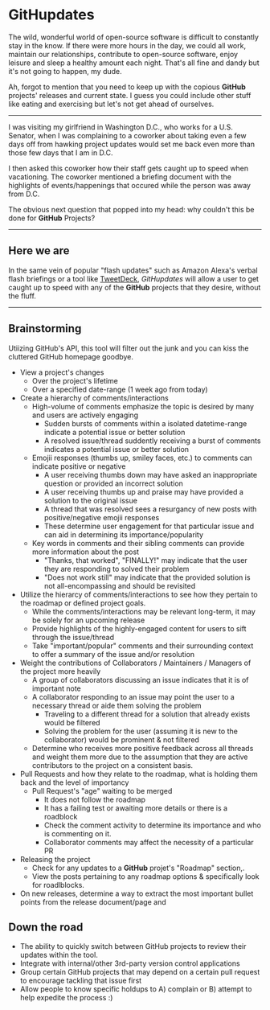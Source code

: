 # GitHupdates
The wild, wonderful world of open-source software is difficult to constantly stay in the know.  If there were more hours in the day, we could all work, maintain our relationships, contribute to open-source software, enjoy leisure and sleep a healthy amount each night.  That's all fine and dandy but it's not going to happen, my dude.

Ah, forgot to mention that you need to keep up with the copious __GitHub__ projects' releases and current state.  I guess you could include other stuff like eating and exercising but let's not get ahead of ourselves.

----

I was visiting my girlfriend in Washington D.C., who works for a U.S. Senator, when I was complaining to a coworker about taking even a few days off from hawking project updates would set me back even more than those few days that I am in D.C.

I then asked this coworker how their staff gets caught up to speed when vacationing.  The coworker mentioned a briefing document with the highlights of events/happenings that occured while the person was away from D.C.

The obvious next question that popped into my head:  why couldn't this be done for __GitHub__ Projects?

----

## Here we are

In the same vein of popular "flash updates" such as Amazon Alexa's verbal flash briefings or a tool like [TweetDeck](https://tweetdeck.twitter.com/), *GitHupdates* will allow a user to get caught up to speed with any of the __GitHub__ projects that they desire, without the fluff.

----

## Brainstorming
Utiizing GitHub's API, this tool will filter out the junk and you can kiss the cluttered GitHub homepage goodbye.

- View a project's changes
  - Over the project's lifetime
  - Over a specified date-range (1 week ago from today)
- Create a hierarchy of comments/interactions
  - High-volume of comments emphasize the topic is desired by many and users are actively engaging
    - Sudden bursts of comments within a isolated datetime-range indicate a potential issue or better solution
    - A resolved issue/thread suddently receiving a burst of comments indicates a potential issue or better solution
  - Emojii responses (thumbs up, smiley faces, etc.) to comments can indicate positive or negative
    - A user receiving thumbs down may have asked an inappropriate question or provided an incorrect solution
    - A user receiving thumbs up and praise may have provided a solution to the original issue
    - A thread that was resolved sees a resurgancy of new posts with positive/negative emojii responses
    - These determine user engagement for that particular issue and can aid in determining its importance/popularity
  - Key words in comments and their sibling comments can provide more information about the post
    - "Thanks, that worked", "FINALLY!" may indicate that the user they are responding to solved their problem
    - "Does not work still" may indicate that the provided solution is not all-encompassing and should be revisited
- Utilize the hierarcy of comments/interactions to see how they pertain to the roadmap or defined project goals.
  - While the comments/interactions may be relevant long-term, it may be solely for an upcoming release
  - Provide highlights of the highly-engaged content for users to sift through the issue/thread
  - Take "important/popular" comments and their surrounding context to offer a summary of the issue and/or resolution
- Weight the contributions of Collaborators / Maintainers / Managers of the project more heavily
  - A group of collaborators discussing an issue indicates that it is of important note
  - A collaborator responding to an issue may point the user to a necessary thread or aide them solving the problem
    - Traveling to a different thread for a solution that already exists would be filtered
    - Solving the problem for the user (assuming it is new to the collaborator) would be prominent & not filtered
  - Determine who receives more positive feedback across all threads and weight them more due to the assumption that they are active contributors to the project on a consistent basis.
- Pull Requests and how they relate to the roadmap, what is holding them back and the level of importancy
  - Pull Request's "age" waiting to be merged
    - It does not follow the roadmap
    - It has a failing test or awaiting more details or there is a roadblock
    - Check the comment activity to determine its importance and who is commenting on it.
    - Collaborator comments may affect the necessity of a particular PR
- Releasing the project
  - Check for any updates to a __GitHub__ projet's "Roadmap" section,.
  - View the posts pertaining to any roadmap options & specifically look for roadlblocks.
- On new releases, determine a way to extract the most important bullet points from the release document/page and

## Down the road
- The ability to quickly switch between GitHub projects to review their updates within the tool.
- Integrate with internal/other 3rd-party version control applications
- Group certain GitHub projects that may depend on a certain pull request to encourage tackling that issue first
- Allow people to know specific holdups to A) complain or B) attempt to help expedite the process :)
